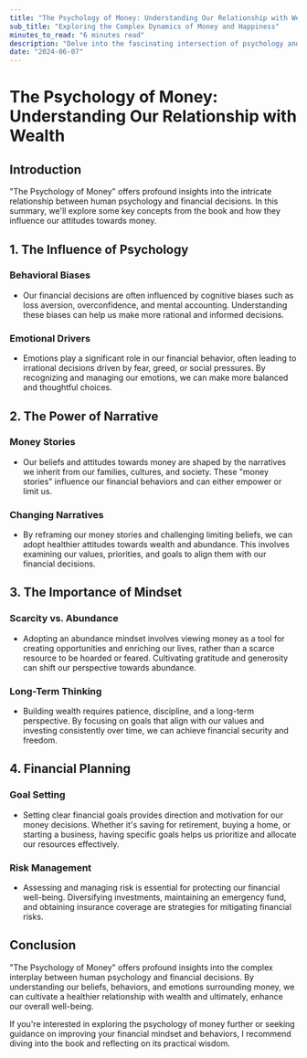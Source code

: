 ```yaml
---
title: "The Psychology of Money: Understanding Our Relationship with Wealth"
sub_title: "Exploring the Complex Dynamics of Money and Happiness"
minutes_to_read: "6 minutes read"
description: "Delve into the fascinating intersection of psychology and finance with insights from 'The Psychology of Money'. Discover how our beliefs, behaviors, and emotions shape our financial decisions and ultimately, our well-being."
date: "2024-06-07"
---
```


# The Psychology of Money: Understanding Our Relationship with Wealth

## Introduction

"The Psychology of Money" offers profound insights into the intricate relationship between human psychology and financial decisions. In this summary, we'll explore some key concepts from the book and how they influence our attitudes towards money.

## 1. The Influence of Psychology

### Behavioral Biases

- Our financial decisions are often influenced by cognitive biases such as loss aversion, overconfidence, and mental accounting. Understanding these biases can help us make more rational and informed decisions.

### Emotional Drivers

- Emotions play a significant role in our financial behavior, often leading to irrational decisions driven by fear, greed, or social pressures. By recognizing and managing our emotions, we can make more balanced and thoughtful choices.

## 2. The Power of Narrative

### Money Stories

- Our beliefs and attitudes towards money are shaped by the narratives we inherit from our families, cultures, and society. These "money stories" influence our financial behaviors and can either empower or limit us.

### Changing Narratives

- By reframing our money stories and challenging limiting beliefs, we can adopt healthier attitudes towards wealth and abundance. This involves examining our values, priorities, and goals to align them with our financial decisions.

## 3. The Importance of Mindset

### Scarcity vs. Abundance

- Adopting an abundance mindset involves viewing money as a tool for creating opportunities and enriching our lives, rather than a scarce resource to be hoarded or feared. Cultivating gratitude and generosity can shift our perspective towards abundance.

### Long-Term Thinking

- Building wealth requires patience, discipline, and a long-term perspective. By focusing on goals that align with our values and investing consistently over time, we can achieve financial security and freedom.

## 4. Financial Planning

### Goal Setting

- Setting clear financial goals provides direction and motivation for our money decisions. Whether it's saving for retirement, buying a home, or starting a business, having specific goals helps us prioritize and allocate our resources effectively.

### Risk Management

- Assessing and managing risk is essential for protecting our financial well-being. Diversifying investments, maintaining an emergency fund, and obtaining insurance coverage are strategies for mitigating financial risks.

## Conclusion

"The Psychology of Money" offers profound insights into the complex interplay between human psychology and financial decisions. By understanding our beliefs, behaviors, and emotions surrounding money, we can cultivate a healthier relationship with wealth and ultimately, enhance our overall well-being.

If you're interested in exploring the psychology of money further or seeking guidance on improving your financial mindset and behaviors, I recommend diving into the book and reflecting on its practical wisdom.
